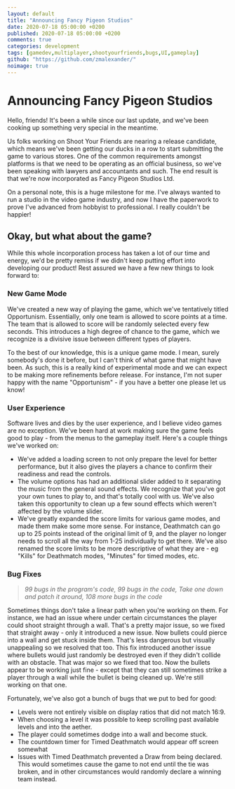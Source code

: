 ```yaml
---
layout: default
title: "Announcing Fancy Pigeon Studios"
date: 2020-07-18 05:00:00 +0200
published: 2020-07-18 05:00:00 +0200
comments: true
categories: development
tags: [gamedev,multiplayer,shootyourfriends,bugs,UI,gameplay]
github: "https://github.com/zmalexander/"
noimage: true
---
```

# Announcing Fancy Pigeon Studios
Hello, friends! It's been a while since our last update, and we've been cooking up something very special in the meantime. 
<!--more-->
Us folks working on Shoot Your Friends are nearing a release candidate, which means we've been getting our ducks in a row to start submitting the game to various stores. One of the common requirements amongst platforms is that we need to be operating as an official business, so we've been speaking with lawyers and accountants and such. The end result is that we're now incorporated as Fancy Pigeon Studios Ltd.

On a personal note, this is a huge milestone for me. I've always wanted to run a studio in the video game industry, and now I have the paperwork to prove I've advanced from hobbyist to professional. I really couldn't be happier!

## Okay, but what about the game?
While this whole incorporation process has taken a lot of our time and energy, we'd be pretty remiss if we didn't keep putting effort into developing our product! Rest assured we have a few new things to look forward to:

### New Game Mode
We've created a new way of playing the game, which we've tentatively titled Opportunism. Essentially, only one team is allowed to score points at a time. The team that is allowed to score will be randomly selected every few seconds. This introduces a high degree of chance to the game, which we recognize is a divisive issue between different types of players.

To the best of our knowledge, this is a unique game mode. I mean, surely somebody's done it before, but I can't think of what game that might have been. As such, this is a really kind of experimental mode and we can expect to be making more refinements before release. For instance, I'm not super happy with the name "Opportunism" - if you have a better one please let us know!

### User Experience
Software lives and dies by the user experience, and I believe video games are no exception. We've been hard at work making sure the game feels good to play - from the menus to the gameplay itself. Here's a couple things we've worked on:

* We've added a loading screen to not only prepare the level for better performance, but it also gives the players a chance to confirm their readiness and read the controls.
* The volume options has had an additional slider added to it separating the music from the general sound effects. We recognize that you've got your own tunes to play to, and that's totally cool with us. We've also taken this opportunity to clean up a few sound effects which weren't affected by the volume slider.
* We've greatly expanded the score limits for various game modes, and made them make some more sense. For instance, Deathmatch can go up to 25 points instead of the original limit of 9, and the player no longer needs to scroll all the way from 1-25 individually to get there. We've also renamed the score limits to be more descriptive of what they are - eg "Kills" for Deathmatch modes, "Minutes" for timed modes, etc.

### Bug Fixes
> *99 bugs in the program's code,*
> *99 bugs in the code,*
> *Take one down and patch it around,*
> *108 more bugs in the code*

Sometimes things don't take a linear path when you're working on them. For instance, we had an issue where under certain circumstances the player could shoot straight through a wall. That's a pretty major issue, so we fixed that straight away - only it introduced a new issue. Now bullets could pierce into a wall and get stuck inside them. That's less dangerous but visually unappealing so we resolved that too. This fix introduced another issue where bullets would just randomly be destroyed even if they didn't collide with an obstacle. That was major so we fixed that too. Now the bullets appear to be working just fine - except that they can still sometimes strike a player through a wall while the bullet is being cleaned up. We're still working on that one.

Fortunately, we've also got a bunch of bugs that we put to bed for good:

* Levels were not entirely visible on display ratios that did not match 16:9.
* When choosing a level it was possible to keep scrolling past available levels and into the aether.
* The player could sometimes dodge into a wall and become stuck.
* The countdown timer for Timed Deathmatch would appear off screen somewhat
* Issues with Timed Deathmatch prevented a Draw from being declared. This would sometimes cause the game to not end until the tie was broken, and in other circumstances would randomly declare a winning team instead.
